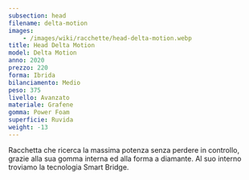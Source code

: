 ```yaml
---
subsection: head
filename: delta-motion
images:
    - /images/wiki/racchette/head-delta-motion.webp
title: Head Delta Motion
model: Delta Motion
anno: 2020
prezzo: 220
forma: Ibrida
bilanciamento: Medio
peso: 375
livello: Avanzato
materiale: Grafene
gomma: Power Foam
superficie: Ruvida
weight: -13
---
```

Racchetta che ricerca la massima potenza senza perdere in controllo, grazie alla sua gomma interna ed alla forma a diamante. Al suo interno troviamo la tecnologia Smart Bridge.